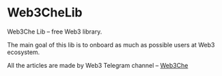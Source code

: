 # Web3CheLib
Web3Che Lib – free Web3 library. 


The main goal of this lib is to onboard as much as possible users at Web3 ecosystem. 

All the articles are made by Web3 Telegram channel – [Web3Che](https://t.me/web3che)
